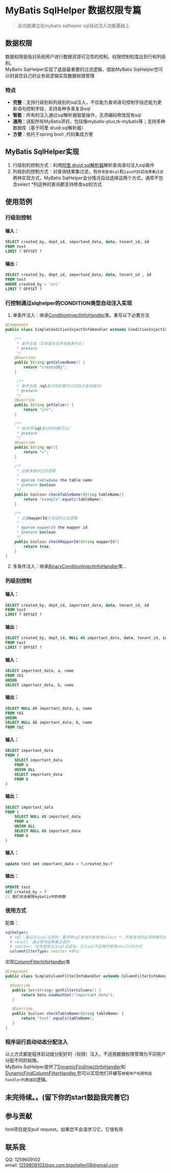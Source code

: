 # MyBatis SqlHelper 数据权限专篇
> 此功能建立在mybatis sqlhepler sql自动注入功能基础上
## 数据权限
数据权限是指对系统用户进行数据资源可见性的控制。权限控制粒度达到行和列级别。<br>
MyBatis SqlHelper实现了底层最重要的过滤逻辑，借助MyBatis SqlHelper您可以封装您自己的业务层逻辑实现数据权限管理
### 特点
* <b>完整</b>：支持行级别和列级别的sql注入，不仅能为查询语句控制字段还能为更新语句控制字段，支持各种多表复杂sql
* <b>智能</b>：所有的注入通过sql解析器智能操作，无须编码修改现有sql
* <b>通用</b>：适配所有MyBatis项目，包括像mybatis-plus,tk-mybatis等；支持多种数据库（基于阿里 druid sql解析器）
* <b>方便</b>：依托于spring boot ,代码集成方便

## MyBatis SqlHelper实现
1. 行级别的控制方式：利用[阿里 druid sql解析器](https://github.com/alibaba/druid/wiki/SQL-Parser)解析查询语句注入sql条件<br>
2. 列级别的控制方式：对查询结果集过滤，有```修改查询sql```和```java代码层结果集过滤```两种实现方式，MyBatis SqlHelper会分情况自动选择这两个方式，通常不包含select *列这种的查询都支持修改sql的方式

## 使用范例
### 行级别控制
#### 输入：
~~~sql
SELECT created_by, dept_id, importand_data, data, tenant_id, id
FROM test
LIMIT ? OFFSET ?
~~~
#### 输出：
~~~sql
SELECT created_by, dept_id, importand_data, data, tenant_id , id 
FROM test 
WHERE created_by = 'zrc' 
LIMIT ? OFFSET ? 
~~~
### 行控制通过slqhelper的CONDITION类型自动注入实现
1. 单条件注入：继承[ConditionInjectInfoHandler](mybatis-sqlhelper/src/main/java/io/github/heykb/sqlhelper/handler/abstractor/ConditionInjectInfoHandler.java)类，重写以下必要方法
~~~java
@Component
public class SimpleConditionInjectInfoHandler extends ConditionInjectInfoHandler {

    /**
     * 条件左值（实体属性名称或者表列名）
     * @return
     */
    @Override
    public String getColumnName() {
        return "createdBy";
    }

     /**
     * 条件右值（sql能识别的都可以包括子查询语句）
     * @return
     */
    @Override
    public String getValue() {
        return "zrc";
    }

    /**
     * 操作符(sql能识别的都可以)
     * @return
     */
    @Override
    public String op(){
        return "=";
    }

    /**
     * 设置表级别过滤逻辑
     *
     * @param tableName the table name
     * @return boolean
     */
    public boolean checkTableName(String tableName){
        return "example".equals(tableName);
    }

    /**
     * 设置mapperId方法级别过滤逻辑
     *
     * @param mapperId the mapper id
     * @return boolean
     */
    public boolean checkMapperId(String mapperId){
        return true;
    }
}
~~~
2. 多条件注入：继承[BinaryConditionInjectInfoHandler](mybatis-sqlhelper/src/main/java/io/github/heykb/sqlhelper/handler/abstractor/BinaryConditionInjectInfoHandler.java)类...

   
### 列级别控制
#### 输入：
~~~sql
SELECT created_by, dept_id, important_data, data, tenant_id, id
FROM test
LIMIT ? OFFSET ?
~~~
#### 输出：
~~~sql
SELECT created_by, dept_id, NULL AS important_data, data, tenant_id, id
FROM test
LIMIT ? OFFSET ? 
~~~

#### 输入：
~~~sql
SELECT important_data, a, name
FROM tb1
UNION
SELECT important_data, b, name
~~~
#### 输出：
~~~sql
SELECT NULL AS important_data, a, name
FROM tb1
UNION
SELECT NULL AS important_data, b, name
FROM tb2 
~~~


#### 输入：
~~~sql
SELECT important_data
FROM (
	SELECT important_data
	FROM a
	UNION ALL
	SELECT important_data
	FROM b
)
~~~
#### 输出：
~~~sql
SELECT important_data
FROM (
	SELECT NULL AS important_data
	FROM a
	UNION ALL
	SELECT NULL AS important_data
	FROM b
)
~~~

#### 输入：
~~~sql
update test set important_data = ?,created_by=?
~~~
#### 输出：
~~~sql
UPDATE test
SET created_by = ?
// 我们也会删除mybatis中的参数
~~~
### 使用方式
配置：
~~~yml
sqlhelper:
  # sql：通过注入sql过滤列，要求原sql查询不能使用select *，所有查询列必须明确写出来
  # result：通过修改结果集过滤列
  # smarter: 优先使用注入sql过滤列，注入sql不适用时使用result的方式
  columnFilterType: smarter #默认
~~~
实现[ColumnFilterInfoHandler](mybatis-sqlhelper/src/main/java/io/github/heykb/sqlhelper/handler/ColumnFilterInfoHandler.java)类
 ~~~java
@Component
public class SimpleColumnFilterInfoHandler extends ColumnFilterInfoHandler {

   @Override
    public Set<String> getFilterColumns() {
        return Sets.newHashSet("important_data");
    }

    @Override
    public boolean checkTableName(String tableName) {
        return "test".equals(tableName);
    }
}
~~~



### 程序运行启动动态分配注入
以上方式都是程序启动就分配好的（权限）注入，不适用数据权限管理为不同用户分配不同的权限。<br>
MyBatis SqlHelper提供了[DynamicFindInjectInfoHandler](mybatis-sqlhelper/src/main/java/io/github/heykb/sqlhelper/handler/dynamic/DynamicFindInjectInfoHandler.java)和[DynamicFindColumnFilterHandler](mybatis-sqlhelper/src/main/java/io/github/heykb/sqlhelper/handler/dynamic/DynamicFindColumnFilterHandler.java),您可以实现他们并编写```根据用户权限构造handler列表返回```逻辑。
## 未完待续。。(留下你的start鼓励我完善它)
## 参与贡献
fork项目提交pull request。如果您不会请学习它，它很有用
## 联系我
QQ: 1259609102<br>
email: 1259609102@qq.com,bigsheller08@gmail.com





